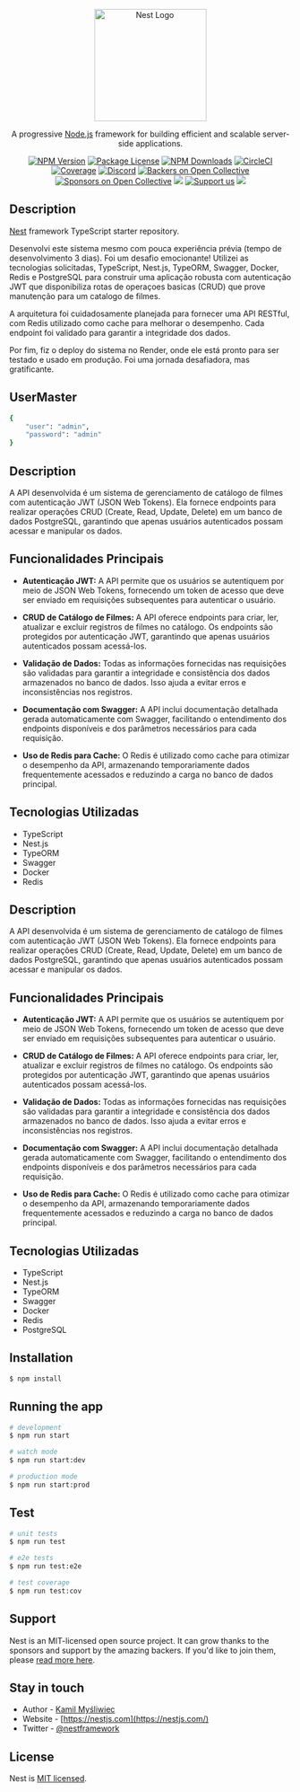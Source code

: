 <p align="center">
  <a href="http://nestjs.com/" target="blank"><img src="https://nestjs.com/img/logo-small.svg" width="200" alt="Nest Logo" /></a>
</p>

[circleci-image]: https://img.shields.io/circleci/build/github/nestjs/nest/master?token=abc123def456
[circleci-url]: https://circleci.com/gh/nestjs/nest

  <p align="center">A progressive <a href="http://nodejs.org" target="_blank">Node.js</a> framework for building efficient and scalable server-side applications.</p>
    <p align="center">
<a href="https://www.npmjs.com/~nestjscore" target="_blank"><img src="https://img.shields.io/npm/v/@nestjs/core.svg" alt="NPM Version" /></a>
<a href="https://www.npmjs.com/~nestjscore" target="_blank"><img src="https://img.shields.io/npm/l/@nestjs/core.svg" alt="Package License" /></a>
<a href="https://www.npmjs.com/~nestjscore" target="_blank"><img src="https://img.shields.io/npm/dm/@nestjs/common.svg" alt="NPM Downloads" /></a>
<a href="https://circleci.com/gh/nestjs/nest" target="_blank"><img src="https://img.shields.io/circleci/build/github/nestjs/nest/master" alt="CircleCI" /></a>
<a href="https://coveralls.io/github/nestjs/nest?branch=master" target="_blank"><img src="https://coveralls.io/repos/github/nestjs/nest/badge.svg?branch=master#9" alt="Coverage" /></a>
<a href="https://discord.gg/G7Qnnhy" target="_blank"><img src="https://img.shields.io/badge/discord-online-brightgreen.svg" alt="Discord"/></a>
<a href="https://opencollective.com/nest#backer" target="_blank"><img src="https://opencollective.com/nest/backers/badge.svg" alt="Backers on Open Collective" /></a>
<a href="https://opencollective.com/nest#sponsor" target="_blank"><img src="https://opencollective.com/nest/sponsors/badge.svg" alt="Sponsors on Open Collective" /></a>
  <a href="https://paypal.me/kamilmysliwiec" target="_blank"><img src="https://img.shields.io/badge/Donate-PayPal-ff3f59.svg"/></a>
    <a href="https://opencollective.com/nest#sponsor"  target="_blank"><img src="https://img.shields.io/badge/Support%20us-Open%20Collective-41B883.svg" alt="Support us"></a>
  <a href="https://twitter.com/nestframework" target="_blank"><img src="https://img.shields.io/twitter/follow/nestframework.svg?style=social&label=Follow"></a>
</p>
  <!--[![Backers on Open Collective](https://opencollective.com/nest/backers/badge.svg)](https://opencollective.com/nest#backer)
  [![Sponsors on Open Collective](https://opencollective.com/nest/sponsors/badge.svg)](https://opencollective.com/nest#sponsor)-->

## Description

[Nest](https://github.com/nestjs/nest) framework TypeScript starter repository.

Desenvolvi este sistema mesmo com pouca experiência prévia (tempo de desenvolvimento 3 dias). Foi um desafio emocionante! Utilizei as tecnologias solicitadas, TypeScript, Nest.js, TypeORM, Swagger, Docker, Redis e PostgreSQL para construir uma aplicação robusta  com autenticação JWT que disponibiliza rotas de operaçoes basicas (CRUD) que prove manutenção para um catalogo de filmes.

A arquitetura foi cuidadosamente planejada para fornecer uma API RESTful, com Redis utilizado como cache para melhorar o desempenho. Cada endpoint foi validado para garantir a integridade dos dados.

Por fim, fiz o deploy do sistema no Render, onde ele está pronto para ser testado e usado em produção. Foi uma jornada desafiadora, mas gratificante.

## UserMaster

```bash
{
    "user": "admin",
    "password": "admin"
}
```

## Description


A API desenvolvida é um sistema de gerenciamento de catálogo de filmes com autenticação JWT (JSON Web Tokens). Ela fornece endpoints para realizar operações CRUD (Create, Read, Update, Delete) em um banco de dados PostgreSQL, garantindo que apenas usuários autenticados possam acessar e manipular os dados.

## Funcionalidades Principais

- **Autenticação JWT:** A API permite que os usuários se autentiquem por meio de JSON Web Tokens, fornecendo um token de acesso que deve ser enviado em requisições subsequentes para autenticar o usuário.

- **CRUD de Catálogo de Filmes:** A API oferece endpoints para criar, ler, atualizar e excluir registros de filmes no catálogo. Os endpoints são protegidos por autenticação JWT, garantindo que apenas usuários autenticados possam acessá-los.

- **Validação de Dados:** Todas as informações fornecidas nas requisições são validadas para garantir a integridade e consistência dos dados armazenados no banco de dados. Isso ajuda a evitar erros e inconsistências nos registros.

- **Documentação com Swagger:** A API inclui documentação detalhada gerada automaticamente com Swagger, facilitando o entendimento dos endpoints disponíveis e dos parâmetros necessários para cada requisição.

- **Uso de Redis para Cache:** O Redis é utilizado como cache para otimizar o desempenho da API, armazenando temporariamente dados frequentemente acessados e reduzindo a carga no banco de dados principal.

## Tecnologias Utilizadas

- TypeScript
- Nest.js
- TypeORM
- Swagger
- Docker
- Redis
## Description

A API desenvolvida é um sistema de gerenciamento de catálogo de filmes com autenticação JWT (JSON Web Tokens). Ela fornece endpoints para realizar operações CRUD (Create, Read, Update, Delete) em um banco de dados PostgreSQL, garantindo que apenas usuários autenticados possam acessar e manipular os dados.

## Funcionalidades Principais

- **Autenticação JWT:** A API permite que os usuários se autentiquem por meio de JSON Web Tokens, fornecendo um token de acesso que deve ser enviado em requisições subsequentes para autenticar o usuário.

- **CRUD de Catálogo de Filmes:** A API oferece endpoints para criar, ler, atualizar e excluir registros de filmes no catálogo. Os endpoints são protegidos por autenticação JWT, garantindo que apenas usuários autenticados possam acessá-los.

- **Validação de Dados:** Todas as informações fornecidas nas requisições são validadas para garantir a integridade e consistência dos dados armazenados no banco de dados. Isso ajuda a evitar erros e inconsistências nos registros.

- **Documentação com Swagger:** A API inclui documentação detalhada gerada automaticamente com Swagger, facilitando o entendimento dos endpoints disponíveis e dos parâmetros necessários para cada requisição.

- **Uso de Redis para Cache:** O Redis é utilizado como cache para otimizar o desempenho da API, armazenando temporariamente dados frequentemente acessados e reduzindo a carga no banco de dados principal.

## Tecnologias Utilizadas

- TypeScript
- Nest.js
- TypeORM
- Swagger
- Docker
- Redis
- PostgreSQL





## Installation

```bash
$ npm install
```

## Running the app

```bash
# development
$ npm run start

# watch mode
$ npm run start:dev

# production mode
$ npm run start:prod
```

## Test

```bash
# unit tests
$ npm run test

# e2e tests
$ npm run test:e2e

# test coverage
$ npm run test:cov
```

## Support

Nest is an MIT-licensed open source project. It can grow thanks to the sponsors and support by the amazing backers. If you'd like to join them, please [read more here](https://docs.nestjs.com/support).

## Stay in touch

- Author - [Kamil Myśliwiec](https://kamilmysliwiec.com)
- Website - [https://nestjs.com](https://nestjs.com/)
- Twitter - [@nestframework](https://twitter.com/nestframework)

## License

Nest is [MIT licensed](LICENSE).
